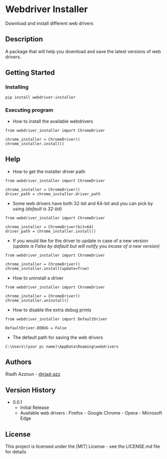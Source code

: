 # Webdriver Installer

Download and install different web drivers 

## Description

A package that will help you download and save the latest versions of web drivers.

## Getting Started

### Installing

```
pip install webdriver-installer
```

### Executing program

* How to install the available webdrivers
```
from webdriver_installer import ChromeDriver

chrome_installer = ChromeDriver()
chrome_installer.install()
```

## Help

* How to get the installer driver path
```
from webdriver_installer import ChromeDriver

chrome_installer = ChromeDriver()
driver_path = chrome_installer.driver_path
```

* Some web drivers have both 32-bit and 64-bit and you can pick by using _(default is 32-bit)_
```
from webdriver_installer import ChromeDriver

chrome_installer = ChromeDriver(bit=64)
driver_path = chrome_installer.install()
```

* If you would like for the driver to update in case of a new version _(update is False by dafault but will notify you incase of a new version)_
```
from webdriver_installer import ChromeDriver

chrome_installer = ChromeDriver()
chrome_installer.install(update=True)
```

* How to uninstall a driver
```
from webdriver_installer import ChromeDriver

chrome_installer = ChromeDriver()
chrome_installer.uninstall()
```

* How to disable the extra debug prints
```
from webdriver_installer import DefaultDriver

DefaultDriver.DEBUG = False
```

* The default path for saving the web drivers
```
C:\Users\(your pc name)\AppData\Roaming\webdrivers
```

## Authors

Riadh Azzoun - [@riad-azz](https://github.com/riad-azz)

## Version History

* 0.0.1
    * Initial Release
    * Available web drivers : Firefox - Google Chrome - Opera - Microsoft Edge

## License

This project is licensed under the [MIT] License - see the LICENSE.md file for details
